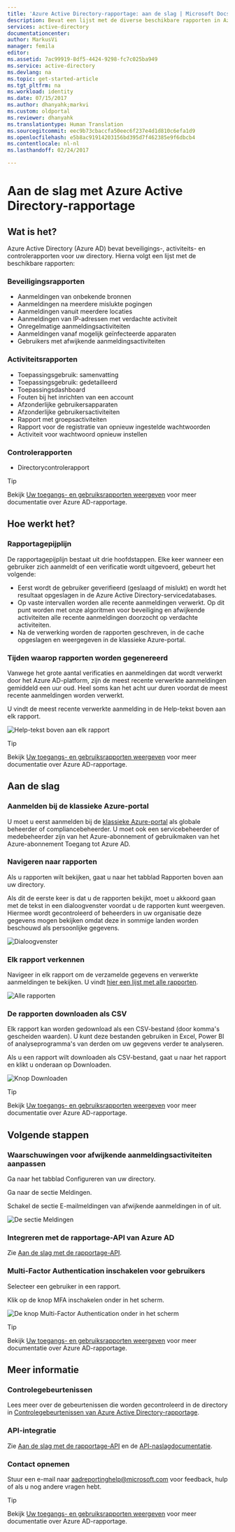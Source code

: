 ```yaml
---
title: 'Azure Active Directory-rapportage: aan de slag | Microsoft Docs'
description: Bevat een lijst met de diverse beschikbare rapporten in Azure Active Directory-rapportage
services: active-directory
documentationcenter: 
author: MarkusVi
manager: femila
editor: 
ms.assetid: 7ac99919-8df5-4424-9298-fc7c025ba949
ms.service: active-directory
ms.devlang: na
ms.topic: get-started-article
ms.tgt_pltfrm: na
ms.workload: identity
ms.date: 07/15/2017
ms.author: dhanyahk;markvi
ms.custom: oldportal
ms.reviewer: dhanyahk
ms.translationtype: Human Translation
ms.sourcegitcommit: eec9b73cbaccfa50eec6f237e4d1d810c6efa1d9
ms.openlocfilehash: e5b8ac91914203156bd395d7f462385e9f6dbcb4
ms.contentlocale: nl-nl
ms.lasthandoff: 02/24/2017

---
```

# Aan de slag met Azure Active Directory-rapportage
<a id="getting-started-with-azure-active-directory-reporting" class="xliff"></a>
## Wat is het?
<a id="what-it-is" class="xliff"></a>
Azure Active Directory (Azure AD) bevat beveiligings-, activiteits- en controlerapporten voor uw directory. Hierna volgt een lijst met de beschikbare rapporten:

### Beveiligingsrapporten
<a id="security-reports" class="xliff"></a>
* Aanmeldingen van onbekende bronnen
* Aanmeldingen na meerdere mislukte pogingen
* Aanmeldingen vanuit meerdere locaties
* Aanmeldingen van IP-adressen met verdachte activiteit
* Onregelmatige aanmeldingsactiviteiten
* Aanmeldingen vanaf mogelijk geïnfecteerde apparaten
* Gebruikers met afwijkende aanmeldingsactiviteiten

### Activiteitsrapporten
<a id="activity-reports" class="xliff"></a>
* Toepassingsgebruik: samenvatting
* Toepassingsgebruik: gedetailleerd
* Toepassingsdashboard
* Fouten bij het inrichten van een account
* Afzonderlijke gebruikersapparaten
* Afzonderlijke gebruikersactiviteiten
* Rapport met groepsactiviteiten
* Rapport voor de registratie van opnieuw ingestelde wachtwoorden
* Activiteit voor wachtwoord opnieuw instellen

### Controlerapporten
<a id="audit-reports" class="xliff"></a>
* Directorycontrolerapport

> [!TIP]
> Bekijk [Uw toegangs- en gebruiksrapporten weergeven](active-directory-view-access-usage-reports.md) voor meer documentatie over Azure AD-rapportage.
> 
> 

## Hoe werkt het?
<a id="how-it-works" class="xliff"></a>
### Rapportagepijplijn
<a id="reporting-pipeline" class="xliff"></a>
De rapportagepijplijn bestaat uit drie hoofdstappen. Elke keer wanneer een gebruiker zich aanmeldt of een verificatie wordt uitgevoerd, gebeurt het volgende:

* Eerst wordt de gebruiker geverifieerd (geslaagd of mislukt) en wordt het resultaat opgeslagen in de Azure Active Directory-servicedatabases.
* Op vaste intervallen worden alle recente aanmeldingen verwerkt. Op dit punt worden met onze algoritmen voor beveiliging en afwijkende activiteiten alle recente aanmeldingen doorzocht op verdachte activiteiten.
* Na de verwerking worden de rapporten geschreven, in de cache opgeslagen en weergegeven in de klassieke Azure-portal.

### Tijden waarop rapporten worden gegenereerd
<a id="report-generation-times" class="xliff"></a>
Vanwege het grote aantal verificaties en aanmeldingen dat wordt verwerkt door het Azure AD-platform, zijn de meest recente verwerkte aanmeldingen gemiddeld een uur oud. Heel soms kan het acht uur duren voordat de meest recente aanmeldingen worden verwerkt.

U vindt de meest recente verwerkte aanmelding in de Help-tekst boven aan elk rapport.

![Help-tekst boven aan elk rapport](./media/active-directory-reporting-getting-started/reportingWatermark.PNG)

> [!TIP]
> Bekijk [Uw toegangs- en gebruiksrapporten weergeven](active-directory-view-access-usage-reports.md) voor meer documentatie over Azure AD-rapportage.
> 
> 

## Aan de slag
<a id="getting-started" class="xliff"></a>
### Aanmelden bij de klassieke Azure-portal
<a id="sign-into-the-azure-classic-portal" class="xliff"></a>
U moet u eerst aanmelden bij de [klassieke Azure-portal](https://manage.windowsazure.com) als globale beheerder of compliancebeheerder. U moet ook een servicebeheerder of medebeheerder zijn van het Azure-abonnement of gebruikmaken van het Azure-abonnement Toegang tot Azure AD.

### Navigeren naar rapporten
<a id="navigate-to-reports" class="xliff"></a>
Als u rapporten wilt bekijken, gaat u naar het tabblad Rapporten boven aan uw directory.

Als dit de eerste keer is dat u de rapporten bekijkt, moet u akkoord gaan met de tekst in een dialoogvenster voordat u de rapporten kunt weergeven. Hiermee wordt gecontroleerd of beheerders in uw organisatie deze gegevens mogen bekijken omdat deze in sommige landen worden beschouwd als persoonlijke gegevens.

![Dialoogvenster](./media/active-directory-reporting-getting-started/dialogBox.png)

### Elk rapport verkennen
<a id="explore-each-report" class="xliff"></a>
Navigeer in elk rapport om de verzamelde gegevens en verwerkte aanmeldingen te bekijken. U vindt [hier een lijst met alle rapporten](active-directory-reporting-guide.md).

![Alle rapporten](./media/active-directory-reporting-getting-started/reportsMain.png)

### De rapporten downloaden als CSV
<a id="download-the-reports-as-csv" class="xliff"></a>
Elk rapport kan worden gedownload als een CSV-bestand (door komma's gescheiden waarden). U kunt deze bestanden gebruiken in Excel, Power BI of analyseprogramma's van derden om uw gegevens verder te analyseren.

Als u een rapport wilt downloaden als CSV-bestand, gaat u naar het rapport en klikt u onderaan op Downloaden.

![Knop Downloaden](./media/active-directory-reporting-getting-started/downloadButton.png)

> [!TIP]
> Bekijk [Uw toegangs- en gebruiksrapporten weergeven](active-directory-view-access-usage-reports.md) voor meer documentatie over Azure AD-rapportage.
> 
> 

## Volgende stappen
<a id="next-steps" class="xliff"></a>
### Waarschuwingen voor afwijkende aanmeldingsactiviteiten aanpassen
<a id="customize-alerts-for-anomalous-sign-in-activity" class="xliff"></a>
Ga naar het tabblad Configureren van uw directory.

Ga naar de sectie Meldingen.

Schakel de sectie E-mailmeldingen van afwijkende aanmeldingen in of uit.

![De sectie Meldingen](./media/active-directory-reporting-getting-started/notificationsSection.png)

### Integreren met de rapportage-API van Azure AD
<a id="integrate-with-the-azure-ad-reporting-api" class="xliff"></a>
Zie [Aan de slag met de rapportage-API](active-directory-reporting-api-getting-started.md).

### Multi-Factor Authentication inschakelen voor gebruikers
<a id="engage-multi-factor-authentication-on-users" class="xliff"></a>
Selecteer een gebruiker in een rapport.

Klik op de knop MFA inschakelen onder in het scherm.

![De knop Multi-Factor Authentication onder in het scherm](./media/active-directory-reporting-getting-started/mfaButton.png)

> [!TIP]
> Bekijk [Uw toegangs- en gebruiksrapporten weergeven](active-directory-view-access-usage-reports.md) voor meer documentatie over Azure AD-rapportage.
> 
> 

## Meer informatie
<a id="learn-more" class="xliff"></a>
### Controlegebeurtenissen
<a id="audit-events" class="xliff"></a>
Lees meer over de gebeurtenissen die worden gecontroleerd in de directory in [Controlegebeurtenissen van Azure Active Directory-rapportage](active-directory-reporting-audit-events.md).

### API-integratie
<a id="api-integration" class="xliff"></a>
Zie [Aan de slag met de rapportage-API](active-directory-reporting-api-getting-started.md) en de [API-naslagdocumentatie](https://msdn.microsoft.com/library/azure/mt126081.aspx).

### Contact opnemen
<a id="get-in-touch" class="xliff"></a>
Stuur een e-mail naar [aadreportinghelp@microsoft.com](mailto:aadreportinghelp@microsoft.com) voor feedback, hulp of als u nog andere vragen hebt.

> [!TIP]
> Bekijk [Uw toegangs- en gebruiksrapporten weergeven](active-directory-view-access-usage-reports.md) voor meer documentatie over Azure AD-rapportage.
> 
> 


